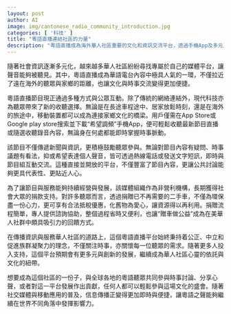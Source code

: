 ```yaml
---
layout: post
author: AI
image: img/cantonese_radio_community_introduction.jpg
categories: [ '科技' ]
title: "粵語直播連結社區的力量"
description: "粵語直播成為海外華人社區重要的文化和資訊交流平台，透過手機App及多元互動方式，讓聽眾隨時參與時事討論、分享心聲。同時，媒體組織結合公益捐贈與環保，凝聚社群力量，推動平台持續創新發展，讓粵語之聲遍佈全球，成為連結心靈的文化紐帶。"
---
```

隨著社會資訊逐漸多元化，越來越多華人社區紛紛尋找專屬於自己的媒體平台，讓聲音能夠被聽見。其中，粵語直播成為華語電台內容中極具人氣的一環，不僅拉近了遠在海外的聽眾與家鄉的距離，也讓文化與時事交流變得更加便捷。

粵語直播節目現正通過多種方式與公眾互動。除了傳統的網絡連結外，現代科技亦為聽眾帶來了新的收聽選擇。無論是在長途車程途中、居家放鬆時刻，還是在海外的旅途中，移動裝置都可以成為連接家鄉文化的橋梁。用戶僅需在App Store或Google play store搜索並下載“希望調頻”手機App，便可輕鬆收聽最新節目直播或隨選收聽錄音內容，無論身在何處都能即時掌握時事脈動。

該節目不僅傳遞新聞與資訊，更積極鼓勵聽眾參與。無論對節目內容有疑問、時事議題有看法，抑或希望表達個人聲音，皆可透過熱線電話或發送文字短訊，即時與節目組互動交流。這種直接並開放的平台，不僅豐富了節目內容，更讓公共討論能夠更具代表性、更貼近人心。

為了讓節目與服務能夠持續經營與發展，該媒體組織作為非營利機構，長期獲得社會大眾的捐款支持。對許多聽眾而言，透過捐贈已不再需要的二手車，不僅為環保盡一份心力，更可享有合法抵稅優惠，化舊物為愛心，讓資源得以再利用。捐贈流程簡單，專人提供諮詢協助，整個過程省時又便利，也讓“贈車做公益”成為在美華人社群中頗具吸引力的回饋方式。

在傳播資訊與服務華人社區的道路上，這個粵語直播平台始終秉持着公正、中立和促進族群凝聚力的理念，不僅關注時事，亦關懷每一位聽眾的需求。隨著更多人投入支持，這個平台預期會有更多元與創新的發展，繼續成為華人社區心靈的依託與文化的紐帶。

想要成為這個社區的一份子，與全球各地的粵語聽眾共同參與時事討論、分享心聲，或者對這一平台發展作出貢獻，任何人都可以輕鬆參與這場文化的盛會。隨著社交媒體與移動應用的普及，信息傳播正變得更加即時與便捷，讓粵語之聲能夠繼續在世界不同角落中發揮影響力。